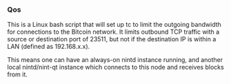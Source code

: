 ### Qos ###

This is a Linux bash script that will set up tc to limit the outgoing bandwidth for connections to the Bitcoin network. It limits outbound TCP traffic with a source or destination port of 23511, but not if the destination IP is within a LAN (defined as 192.168.x.x).

This means one can have an always-on nintd instance running, and another local nintd/nint-qt instance which connects to this node and receives blocks from it.
